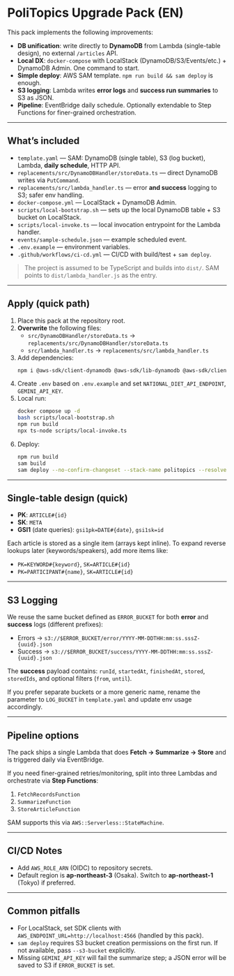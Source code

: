 # PoliTopics Upgrade Pack (EN)

This pack implements the following improvements:

- **DB unification**: write directly to **DynamoDB** from Lambda (single-table design), no external `/articles` API.
- **Local DX**: `docker-compose` with LocalStack (DynamoDB/S3/Events/etc.) + DynamoDB Admin. One command to start.
- **Simple deploy**: AWS SAM template. `npm run build && sam deploy` is enough.
- **S3 logging**: Lambda writes **error logs** and **success run summaries** to S3 as JSON.
- **Pipeline**: EventBridge daily schedule. Optionally extendable to Step Functions for finer-grained orchestration.

---

## What’s included

- `template.yaml` — SAM: DynamoDB (single table), S3 (log bucket), Lambda, **daily schedule**, HTTP API.
- `replacements/src/DynamoDBHandler/storeData.ts` — direct DynamoDB writes via `PutCommand`.
- `replacements/src/lambda_handler.ts` — error **and success** logging to S3; safer env handling.
- `docker-compose.yml` — LocalStack + DynamoDB Admin.
- `scripts/local-bootstrap.sh` — sets up the local DynamoDB table + S3 bucket on LocalStack.
- `scripts/local-invoke.ts` — local invocation entrypoint for the Lambda handler.
- `events/sample-schedule.json` — example scheduled event.
- `.env.example` — environment variables.
- `.github/workflows/ci-cd.yml` — CI/CD with build/test + `sam deploy`.

> The project is assumed to be TypeScript and builds into `dist/`. SAM points to `dist/lambda_handler.js` as the entry.

---

## Apply (quick path)

1. Place this pack at the repository root.
2. **Overwrite** the following files:
   - `src/DynamoDBHandler/storeData.ts` → `replacements/src/DynamoDBHandler/storeData.ts`
   - `src/lambda_handler.ts` → `replacements/src/lambda_handler.ts`
3. Add dependencies:
   ```bash
   npm i @aws-sdk/client-dynamodb @aws-sdk/lib-dynamodb @aws-sdk/client-s3
   ```
4. Create `.env` based on `.env.example` and set `NATIONAL_DIET_API_ENDPOINT`, `GEMINI_API_KEY`.
5. Local run:
   ```bash
   docker compose up -d
   bash scripts/local-bootstrap.sh
   npm run build
   npx ts-node scripts/local-invoke.ts
   ```
6. Deploy:
   ```bash
   npm run build
   sam build
   sam deploy --no-confirm-changeset --stack-name politopics --resolve-s3 --capabilities CAPABILITY_IAM
   ```

---

## Single-table design (quick)

- **PK**: `ARTICLE#{id}`
- **SK**: `META`
- **GSI1** (date queries): `gsi1pk=DATE#{date}`, `gsi1sk=id`

Each article is stored as a single item (arrays kept inline). To expand reverse lookups later (keywords/speakers), add more items like:

- `PK=KEYWORD#{keyword}`, `SK=ARTICLE#{id}`
- `PK=PARTICIPANT#{name}`, `SK=ARTICLE#{id}`

---

## S3 Logging

We reuse the same bucket defined as `ERROR_BUCKET` for both **error** and **success** logs (different prefixes):

- Errors → `s3://$ERROR_BUCKET/error/YYYY-MM-DDTHH:mm:ss.sssZ-{uuid}.json`
- Success → `s3://$ERROR_BUCKET/success/YYYY-MM-DDTHH:mm:ss.sssZ-{uuid}.json`

The **success** payload contains: `runId`, `startedAt`, `finishedAt`, `stored`, `storedIds`, and optional filters (`from`, `until`).

If you prefer separate buckets or a more generic name, rename the parameter to `LOG_BUCKET` in `template.yaml` and update env usage accordingly.

---

## Pipeline options

The pack ships a single Lambda that does **Fetch → Summarize → Store** and is triggered daily via EventBridge.

If you need finer-grained retries/monitoring, split into three Lambdas and orchestrate via **Step Functions**:

1. `FetchRecordsFunction`
2. `SummarizeFunction`
3. `StoreArticleFunction`

SAM supports this via `AWS::Serverless::StateMachine`.

---

## CI/CD Notes

- Add `AWS_ROLE_ARN` (OIDC) to repository secrets.
- Default region is **ap-northeast-3** (Osaka). Switch to **ap-northeast-1** (Tokyo) if preferred.

---

## Common pitfalls

- For LocalStack, set SDK clients with `AWS_ENDPOINT_URL=http://localhost:4566` (handled by this pack).
- `sam deploy` requires S3 bucket creation permissions on the first run. If not available, pass `--s3-bucket` explicitly.
- Missing `GEMINI_API_KEY` will fail the summarize step; a JSON error will be saved to S3 if `ERROR_BUCKET` is set.
